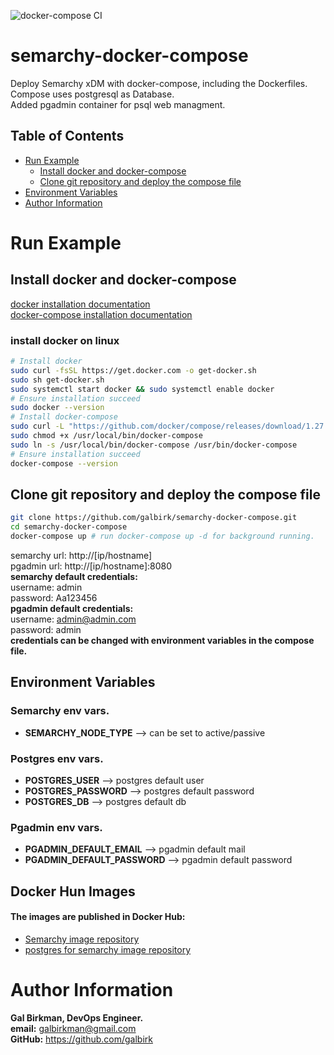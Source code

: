 ![docker-compose CI](https://github.com/galbirk/semarchy-docker-compose/workflows/docker-compose%20CI/badge.svg)

# semarchy-docker-compose
Deploy Semarchy xDM with docker-compose, including the Dockerfiles.<br>
Compose uses postgresql as Database.<br>
Added pgadmin container for psql web managment.

## Table of Contents
- [Run Example](#Run-Example)
  * [Install docker and docker-compose](#Install-docker-and-docker-compose)
  * [Clone git repository and deploy the compose file](#Clone-git-repository-and-deploy-the-compose-file)
- [Environment Variables](#Environment-Variables)
- [Author Information](#Author-Information)

# Run Example
## Install docker and docker-compose
[docker installation documentation](https://docs.docker.com/get-docker/)<br>
[docker-compose installation documentation](https://docs.docker.com/compose/install/)<br>
### install docker on linux
```bash
# Install docker
sudo curl -fsSL https://get.docker.com -o get-docker.sh
sudo sh get-docker.sh
sudo systemctl start docker && sudo systemctl enable docker
# Ensure installation succeed
sudo docker --version
# Install docker-compose
sudo curl -L "https://github.com/docker/compose/releases/download/1.27.4/docker-compose-$(uname -s)-$(uname -m)" -o /usr/local/bin/docker-compose
sudo chmod +x /usr/local/bin/docker-compose
sudo ln -s /usr/local/bin/docker-compose /usr/bin/docker-compose
# Ensure installation succeed
docker-compose --version
```
## Clone git repository and deploy the compose file
```bash
git clone https://github.com/galbirk/semarchy-docker-compose.git
cd semarchy-docker-compose
docker-compose up # run docker-compose up -d for background running.
```
semarchy url: http://[ip/hostname]<br>
pgadmin url: http://[ip/hostname]:8080<br>
**semarchy default credentials:**<br>
username: admin<br>
password: Aa123456<br>
**pgadmin default credentials:**<br>
username: admin@admin.com<br>
password: admin<br>
**credentials can be changed with environment variables in the compose file.**
## Environment Variables
### Semarchy env vars.
* **SEMARCHY_NODE_TYPE** --> can be set to active/passive
### Postgres env vars.
* **POSTGRES_USER** --> postgres default user
* **POSTGRES_PASSWORD** --> postgres default password
* **POSTGRES_DB** --> postgres default db
### Pgadmin env vars.
* **PGADMIN_DEFAULT_EMAIL** --> pgadmin default mail
* **PGADMIN_DEFAULT_PASSWORD** --> pgadmin default password

## Docker Hun Images
#### The images are published in Docker Hub:
* [Semarchy image repository](https://hub.docker.com/repository/docker/galbirk/semarchy)
* [postgres for semarchy image repository](https://hub.docker.com/repository/docker/galbirk/postgres)

# Author Information

<b>Gal Birkman, DevOps Engineer.</b><br>
<b>email:</b> galbirkman@gmail.com<br>
<b>GitHub:</b> https://github.com/galbirk
